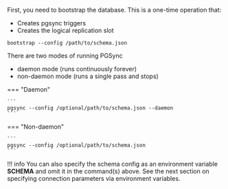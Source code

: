 First, you need to bootstrap the database.
This is a one-time operation that:

 - Creates pgsync triggers
 - Creates the logical replication slot

  ```
  bootstrap --config /path/to/schema.json
  ```


There are two modes of running PGSync

 - daemon mode (runs continuously forever)
 - non-daemon mode (runs a single pass and stops)

=== "Daemon"

    ```
    pgsync --config /optional/path/to/schema.json --daemon
    ```

=== "Non-daemon"

    ```
    pgsync --config /optional/path/to/schema.json
    ```


!!! info
    You can also specify the schema config as an environment variable **SCHEMA** and omit it in the command(s) above.
    See the next section on specifying connection parameters via environment variables.